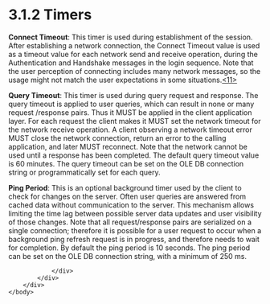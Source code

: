 <html dir="LTR" xmlns:mshelp="http://msdn.microsoft.com/mshelp" xmlns:ddue="http://ddue.schemas.microsoft.com/authoring/2003/5" xmlns:xlink="http://www.w3.org/1999/xlink" xmlns:tool="http://www.microsoft.com/tooltip">
    <head>
        <meta http-equiv="Content-Type" content="text/html; CHARSET=utf-8"></meta>
        <meta name="save" content="history"></meta>
        <title>3.1.2 Timers</title>
        <xml>
            <mshelp:toctitle title="3.1.2 Timers"></mshelp:toctitle>
            <mshelp:rltitle title="[MS-SSAS8]: Timers"></mshelp:rltitle>
            <mshelp:keyword index="A" term="83358c5e-5bc4-485f-bf5b-2cb7f7f65443"></mshelp:keyword>
            <mshelp:attr name="DCSext.ContentType" value="open specification"></mshelp:attr>
            <mshelp:attr name="AssetID" value="83358c5e-5bc4-485f-bf5b-2cb7f7f65443"></mshelp:attr>
            <mshelp:attr name="TopicType" value="kbRef"></mshelp:attr>
            <mshelp:attr name="DCSext.Title" value="[MS-SSAS8]: Timers" />
        </xml>
    </head>
    <body>
        <div id="header">
            <h1 class="heading">3.1.2 Timers</h1>
        </div>
        <div id="mainSection">
            <div id="mainBody">
                <div id="allHistory" class="saveHistory"></div>
                <div id="sectionSection0" class="section" name="collapseableSection">
                    

<p><b>Connect Timeout</b>: This timer is used during
establishment of the session. After establishing a network connection, the
Connect Timeout value is used as a timeout value for each network send and
receive operation, during the Authentication and Handshake messages in the
login sequence. Note that the user perception of connecting includes many
network messages, so the usage might not match the user expectations in some
situations.<a id="Appendix_A_Target_11"></a><a href="05c9e5c4-4566-418c-a56e-69fca8d73f4b.htm#Appendix_A_11" aria-label="Product behavior note 11">&lt;11&gt;</a></p>

<p><b>Query Timeout</b>: This timer is used during query
request and response. The query timeout is applied to user queries, which can
result in none or many request /response pairs. Thus it MUST be applied in the
client application layer. For each request the client makes it MUST set the
network timeout for the network receive operation. A client observing a network
timeout error MUST close the network connection, return an error to the calling
application, and later MUST reconnect. Note that the network cannot be used
until a response has been completed. The default query timeout value is 60
minutes. The query timeout can be set on the OLE DB connection string or
programmatically set for each query.</p>

<p><b>Ping Period</b>: This is an optional background
timer used by the client to check for changes on the server. Often user queries
are answered from cached data without communication to the server. This
mechanism allows limiting the time lag between possible server data updates and
user visibility of those changes. Note that all request/response pairs are
serialized on a single connection; therefore it is possible for a user request
to occur when a background ping refresh request is in progress, and therefore
needs to wait for completion. By default the ping period is 10 seconds. The
ping period can be set on the OLE DB connection string, with a minimum of 250
ms.</p>


                </div>
            </div>
        </div>
    </body>
</html>